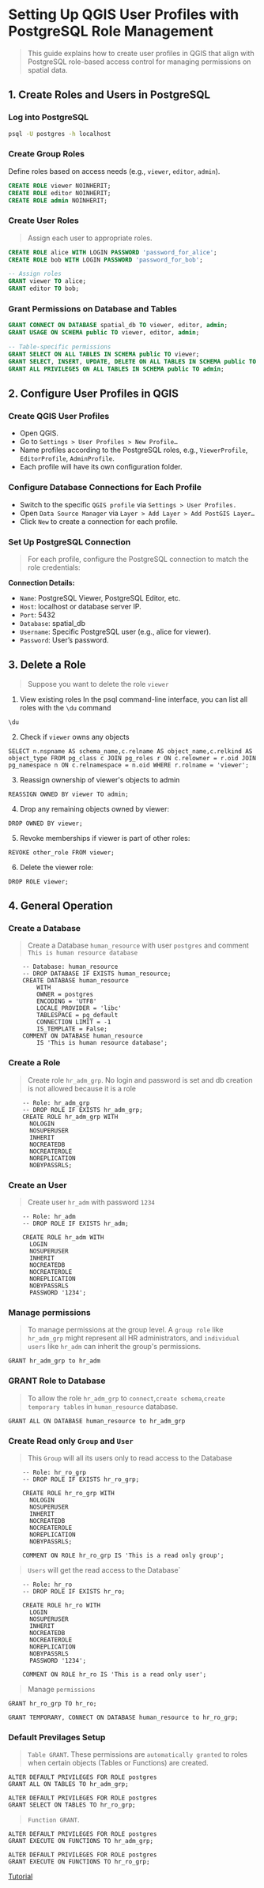 # Setting Up QGIS User Profiles with PostgreSQL Role Management
> This guide explains how to create user profiles in QGIS that align with PostgreSQL role-based access control for managing permissions on spatial data.

## 1. Create Roles and Users in PostgreSQL
### Log into PostgreSQL
```bash
psql -U postgres -h localhost
```

### Create Group Roles
Define roles based on access needs (e.g., `viewer`, `editor`, `admin`).
```sql
CREATE ROLE viewer NOINHERIT;
CREATE ROLE editor NOINHERIT;
CREATE ROLE admin NOINHERIT;
```

### Create User Roles
> Assign each user to appropriate roles.

```sql
CREATE ROLE alice WITH LOGIN PASSWORD 'password_for_alice';
CREATE ROLE bob WITH LOGIN PASSWORD 'password_for_bob';

-- Assign roles
GRANT viewer TO alice;
GRANT editor TO bob;
```
### Grant Permissions on Database and Tables
```sql
GRANT CONNECT ON DATABASE spatial_db TO viewer, editor, admin;
GRANT USAGE ON SCHEMA public TO viewer, editor, admin;

-- Table-specific permissions
GRANT SELECT ON ALL TABLES IN SCHEMA public TO viewer;
GRANT SELECT, INSERT, UPDATE, DELETE ON ALL TABLES IN SCHEMA public TO editor;
GRANT ALL PRIVILEGES ON ALL TABLES IN SCHEMA public TO admin;
```
## 2. Configure User Profiles in QGIS
### Create QGIS User Profiles
- Open QGIS.
- Go to `Settings > User Profiles > New Profile…`
- Name profiles according to the PostgreSQL roles, e.g., `ViewerProfile`, `EditorProfile`, `AdminProfile`.
- Each profile will have its own configuration folder.

### Configure Database Connections for Each Profile
- Switch to the specific `QGIS profile` via `Settings > User Profiles.`
- Open `Data Source Manager` via `Layer > Add Layer > Add PostGIS Layer…`
- Click `New` to create a connection for each profile.

### Set Up PostgreSQL Connection
> For each profile, configure the PostgreSQL connection to match the role credentials:

**Connection Details:**

- `Name`: PostgreSQL Viewer, PostgreSQL Editor, etc.
- `Host`: localhost or database server IP.
- `Port`: 5432
- `Database`: spatial_db
- `Username`: Specific PostgreSQL user (e.g., alice for viewer).
- `Password`: User’s password.


## 3. Delete a Role
> Suppose you want to delete the role `viewer`
 
1. View existing roles
In the psql command-line interface, you can list all roles with the `\du` command
```
\du
```

2. Check if `viewer` owns any objects
```
SELECT n.nspname AS schema_name,c.relname AS object_name,c.relkind AS object_type FROM pg_class c JOIN pg_roles r ON c.relowner = r.oid JOIN pg_namespace n ON c.relnamespace = n.oid WHERE r.rolname = 'viewer';
```

3. Reassign ownership of viewer's objects to admin
```
REASSIGN OWNED BY viewer TO admin;
```

4. Drop any remaining objects owned by viewer:
```
DROP OWNED BY viewer;
```

5. Revoke memberships if viewer is part of other roles:
```
REVOKE other_role FROM viewer;
```

6. Delete the viewer role:
```
DROP ROLE viewer;
```

## 4. General Operation
### Create a Database
> Create a Database `human_resource` with user `postgres` and comment `This is human resource database`
```
	-- Database: human_resource
	-- DROP DATABASE IF EXISTS human_resource;
	CREATE DATABASE human_resource
		WITH
		OWNER = postgres
		ENCODING = 'UTF8'
		LOCALE_PROVIDER = 'libc'
		TABLESPACE = pg_default
		CONNECTION LIMIT = -1
		IS_TEMPLATE = False;
	COMMENT ON DATABASE human_resource
		IS 'This is human resource database';
```
### Create a Role
> Create role `hr_adm_grp`. No login and password is set and db creation is not allowed because it is a role
```
	-- Role: hr_adm_grp
	-- DROP ROLE IF EXISTS hr_adm_grp;
	CREATE ROLE hr_adm_grp WITH
	  NOLOGIN
	  NOSUPERUSER
	  INHERIT
	  NOCREATEDB
	  NOCREATEROLE
	  NOREPLICATION
	  NOBYPASSRLS;
```

### Create an User
> Create user `hr_adm` with password `1234`
```
	-- Role: hr_adm
	-- DROP ROLE IF EXISTS hr_adm;

	CREATE ROLE hr_adm WITH
	  LOGIN
	  NOSUPERUSER
	  INHERIT
	  NOCREATEDB
	  NOCREATEROLE
	  NOREPLICATION
	  NOBYPASSRLS
	  PASSWORD '1234';
```
### Manage permissions
> To manage permissions at the group level. A `group role` like `hr_adm_grp` might represent all HR administrators, and `individual users` like `hr_adm` can inherit the group's permissions.
```
GRANT hr_adm_grp to hr_adm
```

### GRANT Role to Database
> To allow the role `hr_adm_grp` to `connect`,`create schema`,`create temporary tables` in `human_resource` database.
```
GRANT ALL ON DATABASE human_resource to hr_adm_grp
```

### Create Read only `Group` and `User`
> This `Group` will all its users only to read access to the Database
```
	-- Role: hr_ro_grp
	-- DROP ROLE IF EXISTS hr_ro_grp;

	CREATE ROLE hr_ro_grp WITH
	  NOLOGIN
	  NOSUPERUSER
	  INHERIT
	  NOCREATEDB
	  NOCREATEROLE
	  NOREPLICATION
	  NOBYPASSRLS;

	COMMENT ON ROLE hr_ro_grp IS 'This is a read only group';
```

> `Users` will get the read access to the Database`
```
	-- Role: hr_ro
	-- DROP ROLE IF EXISTS hr_ro;

	CREATE ROLE hr_ro WITH
	  LOGIN
	  NOSUPERUSER
	  INHERIT
	  NOCREATEDB
	  NOCREATEROLE
	  NOREPLICATION
	  NOBYPASSRLS
	  PASSWORD '1234';

	COMMENT ON ROLE hr_ro IS 'This is a read only user';
```
> Manage `permissions`
```
GRANT hr_ro_grp TO hr_ro;
```
```
GRANT TEMPORARY, CONNECT ON DATABASE human_resource to hr_ro_grp;
```

### Default Previlages Setup
> `Table GRANT`. These permissions are `automatically granted` to roles when certain objects (Tables or Functions) are created.
```
ALTER DEFAULT PRIVILEGES FOR ROLE postgres
GRANT ALL ON TABLES TO hr_adm_grp;

ALTER DEFAULT PRIVILEGES FOR ROLE postgres
GRANT SELECT ON TABLES TO hr_ro_grp;
```

> `Function GRANT`.
```
ALTER DEFAULT PRIVILEGES FOR ROLE postgres
GRANT EXECUTE ON FUNCTIONS TO hr_adm_grp;
```

```
ALTER DEFAULT PRIVILEGES FOR ROLE postgres
GRANT EXECUTE ON FUNCTIONS TO hr_ro_grp;
```
[Tutorial](tutorial.md)